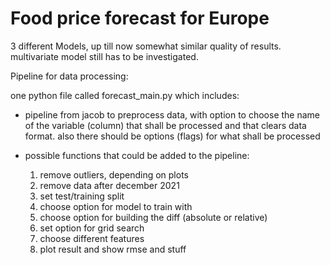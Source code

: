 # Food price forecast for Europe

3 different Models, up till now somewhat similar quality of results. multivariate model still has to be investigated.

Pipeline for data processing: 

one python file called forecast_main.py which includes:

- pipeline from jacob to preprocess data, with option to choose the name of the variable (column) that shall be processed and that clears data format. also there should be options (flags) for what shall be processed
- possible functions that could be added to the pipeline:
    
    1. remove outliers, depending on plots
    2. remove data after december 2021
    3. set test/training split
    4. choose option for model to train with
    5. choose option for building the diff (absolute or relative)
    6. set option for grid search
    7. choose different features
    8. plot result and show rmse and stuff




